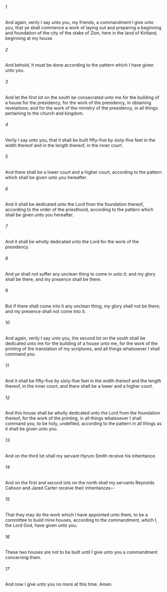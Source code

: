 ###### 1
And again, verily I say unto you, my friends, a commandment I give unto you, that ye shall commence a work of laying out and preparing a beginning and foundation of the city of the stake of Zion, here in the land of Kirtland, beginning at my house.

###### 2
And behold, it must be done according to the pattern which I have given unto you.

###### 3
And let the first lot on the south be consecrated unto me for the building of a house for the presidency, for the work of the presidency, in obtaining revelations; and for the work of the ministry of the presidency, in all things pertaining to the church and kingdom.

###### 4
Verily I say unto you, that it shall be built fifty-five by sixty-five feet in the width thereof and in the length thereof, in the inner court.

###### 5
And there shall be a lower court and a higher court, according to the pattern which shall be given unto you hereafter.

###### 6
And it shall be dedicated unto the Lord from the foundation thereof, according to the order of the priesthood, according to the pattern which shall be given unto you hereafter.

###### 7
And it shall be wholly dedicated unto the Lord for the work of the presidency.

###### 8
And ye shall not suffer any unclean thing to come in unto it; and my glory shall be there, and my presence shall be there.

###### 9
But if there shall come into it any unclean thing, my glory shall not be there; and my presence shall not come into it.

###### 10
And again, verily I say unto you, the second lot on the south shall be dedicated unto me for the building of a house unto me, for the work of the printing of the translation of my scriptures, and all things whatsoever I shall command you.

###### 11
And it shall be fifty-five by sixty-five feet in the width thereof and the length thereof, in the inner court; and there shall be a lower and a higher court.

###### 12
And this house shall be wholly dedicated unto the Lord from the foundation thereof, for the work of the printing, in all things whatsoever I shall command you, to be holy, undefiled, according to the pattern in all things as it shall be given unto you.

###### 13
And on the third lot shall my servant Hyrum Smith receive his inheritance.

###### 14
And on the first and second lots on the north shall my servants Reynolds Cahoon and Jared Carter receive their inheritances--

###### 15
That they may do the work which I have appointed unto them, to be a committee to build mine houses, according to the commandment, which I, the Lord God, have given unto you.

###### 16
These two houses are not to be built until I give unto you a commandment concerning them.

###### 17
And now I give unto you no more at this time. Amen.


